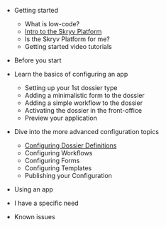 * Getting started
  * What is low-code?
  * [Intro to the Skryv Platform](/getting_started/skryv_intro.md)
  * Is the Skryv Platform for me?
  * Getting started video tutorials

* Before you start

* Learn the basics of configuring an app
  * Setting up your 1st dossier type
  * Adding a minimalistic form to the dossier
  * Adding a simple workflow to the dossier
  * Activating the dossier in the front-office
  * Preview your application

* Dive into the more advanced configuration topics
  * [Configuring Dossier Definitions](/advanced_config/dosdefs.md)
  * Configuring Workflows
  * Configuring Forms
  * Configuring Templates
  * Publishing your Configuration

* Using an app

* I have a specific need

* Known issues
